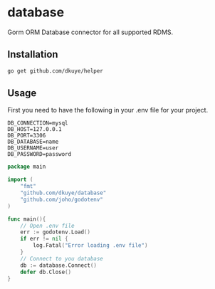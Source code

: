 # database
Gorm ORM Database connector for all supported RDMS.

## Installation
```bash
go get github.com/dkuye/helper
```
## Usage
First you need to have the following in your .env file for your project.
```
DB_CONNECTION=mysql
DB_HOST=127.0.0.1
DB_PORT=3306
DB_DATABASE=name
DB_USERNAME=user
DB_PASSWORD=password
```

```go
package main

import (
    "fmt"
    "github.com/dkuye/database"
    "github.com/joho/godotenv"
)

func main(){
    // Open .env file
	err := godotenv.Load()
	if err != nil {
		log.Fatal("Error loading .env file")
	}
    // Connect to you database
    db := database.Connect()
    defer db.Close()
}
```

